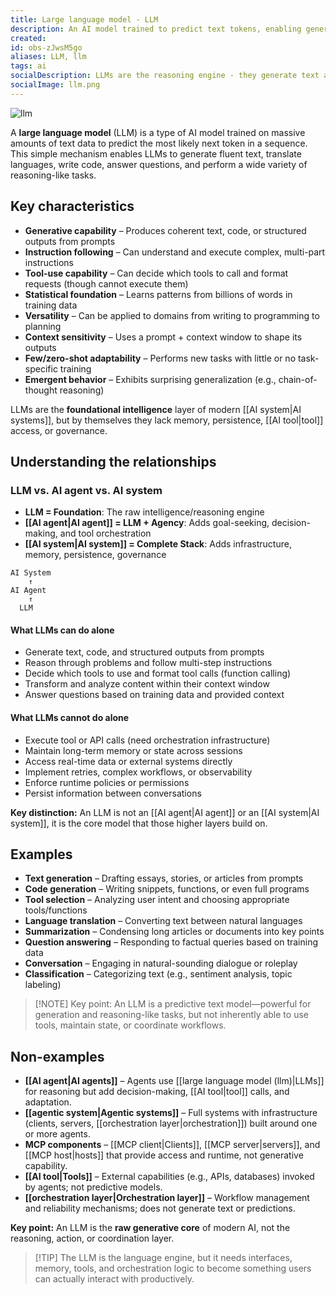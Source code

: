 ```yaml
---
title: Large language model - LLM
description: An AI model trained to predict text tokens, enabling generation, reasoning, and tool selection. The foundational intelligence layer of AI systems, but lacks execution, memory, or persistence capabilities.
created:
id: obs-zJwsM5go
aliases: LLM, llm
tags: ai
socialDescription: LLMs are the reasoning engine - they generate text and choose tools, but can't execute actions or maintain state. Understanding what they can and can't do is crucial for AI system design.
socialImage: llm.png
---
```


![llm](static/llm.png)

A **large language model** (LLM) is a type of AI model trained on massive amounts of text data to predict the most likely next token in a sequence. This simple mechanism enables LLMs to generate fluent text, translate languages, write code, answer questions, and perform a wide variety of reasoning-like tasks.

## Key characteristics

- **Generative capability** – Produces coherent text, code, or structured outputs from prompts
- **Instruction following** – Can understand and execute complex, multi-part instructions
- **Tool-use capability** – Can decide which tools to call and format requests (though cannot execute them)
- **Statistical foundation** – Learns patterns from billions of words in training data
- **Versatility** – Can be applied to domains from writing to programming to planning
- **Context sensitivity** – Uses a prompt + context window to shape its outputs
- **Few/zero-shot adaptability** – Performs new tasks with little or no task-specific training
- **Emergent behavior** – Exhibits surprising generalization (e.g., chain-of-thought reasoning)

LLMs are the **foundational intelligence** layer of modern [[AI system|AI systems]], but by themselves they lack memory, persistence, [[AI tool|tool]] access, or governance.

## Understanding the relationships

### LLM vs. AI agent vs. AI system

- **LLM = Foundation**: The raw intelligence/reasoning engine
- **[[AI agent|AI agent]] = LLM + Agency**: Adds goal-seeking, decision-making, and tool orchestration
- **[[AI system|AI system]] = Complete Stack**: Adds infrastructure, memory, persistence, governance

```text
AI System
    ↑
AI Agent
    ↑
  LLM
```

#### What LLMs can do alone

- Generate text, code, and structured outputs from prompts
- Reason through problems and follow multi-step instructions
- Decide which tools to use and format tool calls (function calling)
- Transform and analyze content within their context window
- Answer questions based on training data and provided context

#### What LLMs cannot do alone

- Execute tool or API calls (need orchestration infrastructure)
- Maintain long-term memory or state across sessions
- Access real-time data or external systems directly
- Implement retries, complex workflows, or observability
- Enforce runtime policies or permissions
- Persist information between conversations

**Key distinction:** An LLM is not an [[AI agent|AI agent]] or an [[AI system|AI system]], it is the core model that those higher layers build on.

## Examples

- **Text generation** – Drafting essays, stories, or articles from prompts
- **Code generation** – Writing snippets, functions, or even full programs
- **Tool selection** – Analyzing user intent and choosing appropriate tools/functions
- **Language translation** – Converting text between natural languages
- **Summarization** – Condensing long articles or documents into key points
- **Question answering** – Responding to factual queries based on training data
- **Conversation** – Engaging in natural-sounding dialogue or roleplay
- **Classification** – Categorizing text (e.g., sentiment analysis, topic labeling)

> [!NOTE] Key point: An LLM is a predictive text model—powerful for generation and reasoning-like tasks, but not inherently able to use tools, maintain state, or coordinate workflows.

## Non-examples

- **[[AI agent|AI agents]]** – Agents use [[large language model (llm)|LLMs]] for reasoning but add decision-making, [[AI tool|tool]] calls, and adaptation.
- **[[agentic system|Agentic systems]]** – Full systems with infrastructure (clients, servers, [[orchestration layer|orchestration]]) built around one or more agents.
- **MCP components** – [[MCP client|Clients]], [[MCP server|servers]], and [[MCP host|hosts]] that provide access and runtime, not generative capability.
- **[[AI tool|Tools]]** – External capabilities (e.g., APIs, databases) invoked by agents; not predictive models.
- **[[orchestration layer|Orchestration layer]]** – Workflow management and reliability mechanisms; does not generate text or predictions.

**Key point:** An LLM is the **raw generative core** of modern AI, not the reasoning, action, or coordination layer.

> [!TIP] The LLM is the language engine, but it needs interfaces, memory, tools, and orchestration logic to become something users can actually interact with productively.
